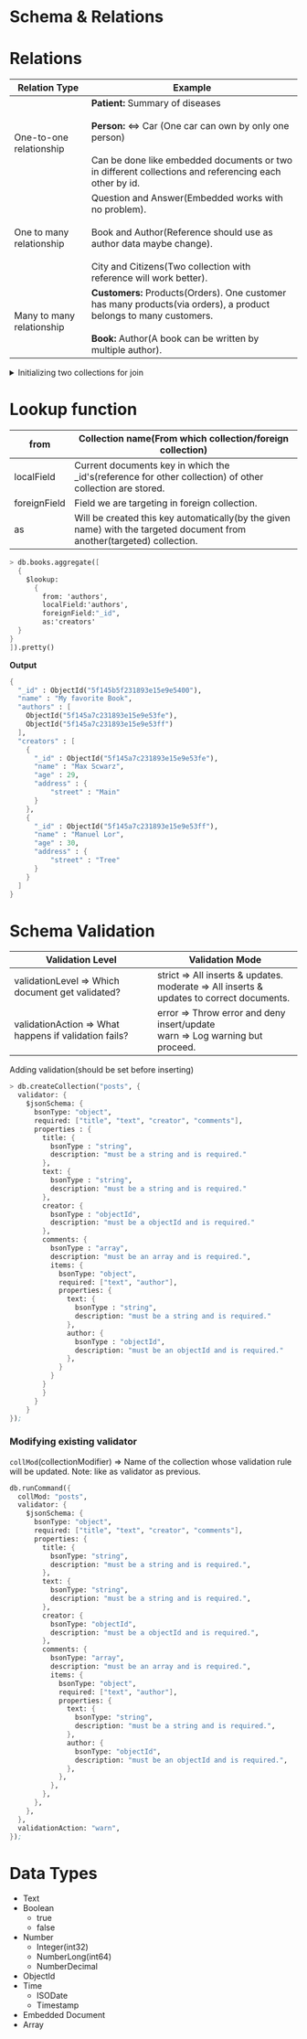 # Schema & Relations

# Relations
| Relation Type | Example                                                                                                                                                                                                                     
| --- |-----------------------------------------------------------------------------------------------------------------------------------------------------------------------------------------------------------------------------|
| One-to-one relationship | **Patient:** Summary of diseases <br/>  <br/>  **Person:**  <=> Car (One car can own by only one person)  <br/>  <br/> Can be done like embedded documents or two in different collections and referencing each other by id. |
| One to many relationship | Question and Answer(Embedded works with no problem). <br/><br/> Book and Author(Reference should use as author data maybe change). <br/><br/> City and Citizens(Two collection with reference will work better).            |
| Many to many relationship | **Customers:** Products(Orders). One customer has many products(via orders), a product belongs to many customers.  <br/><br/> **Book:** Author(A book can be written by multiple author).                                |

<details>
  <summary>Initializing two collections for join</summary>
  Creating authors collection

```scheme
db.authors.insertMany(
  [
    {name: 'Max Scwarz',age: 29, address:{street: 'Main'}},
    {name: 'Manuel Lor',age: 30, address:{street: 'Tree'}}
  ]
)
```
**Output**
```scheme
{
  "acknowledged" : true,
  "insertedIds" : [
      ObjectId("5f145a7c231893e15e9e53fe"),
      ObjectId("5f145a7c231893e15e9e53ff")
  ]
}
```    
<br/>

```scheme
    > db.authors.find().pretty()
```
**Output**

```scheme
    {
    	"_id" : ObjectId("5f145a7c231893e15e9e53fe"),
    	"name" : "Max Scwarz",
    	"age" : 29,
    	"address" : {
    		"street" : "Main"
    	}
    }
    {
    	"_id" : ObjectId("5f145a7c231893e15e9e53ff"),
    	"name" : "Manuel Lor",
    	"age" : 30,
    	"address" : {
    		"street" : "Tree"
    	}
    }
  ```
    
  Creating books collection
    
```scheme
db.books.insertOne(
  {
    name: 'My favorite Book',
    authors:
      [
        ObjectId("5f145a7c231893e15e9e53fe"),
        ObjectId("5f145a7c231893e15e9e53ff")
      ]
  }
)
```
**Output**

```scheme
    {
    	"acknowledged" : true,
    	"insertedId" : ObjectId("5f145b5f231893e15e9e5400")
    }
```
<br/>

```scheme
db.books.find().pretty()
```
  **Output**
```scheme
{
  "_id" : ObjectId("5f145b5f231893e15e9e5400"),
  "name" : "My favorite Book",
  "authors" : [
    ObjectId("5f145a7c231893e15e9e53fe"),
    ObjectId("5f145a7c231893e15e9e53ff")
  ]
}
  ```
</details>
    

# Lookup function

| from | Collection name(From which collection/foreign collection) |
| --- | --- |
| localField | Current documents key in which the _id's(reference for other collection) of other collection are stored. |
| foreignField | Field we are targeting in foreign collection. |
| as | Will be created this key automatically(by the given name) with the targeted document from another(targeted) collection. |

```scheme
> db.books.aggregate([
  {
    $lookup:
      {
        from: 'authors',
        localField:'authors',
        foreignField:"_id", 
        as:'creators'
  }
}
]).pretty()
```
**Output**
```scheme
{
  "_id" : ObjectId("5f145b5f231893e15e9e5400"),
  "name" : "My favorite Book",
  "authors" : [
    ObjectId("5f145a7c231893e15e9e53fe"),
    ObjectId("5f145a7c231893e15e9e53ff")
  ],
  "creators" : [
    {
      "_id" : ObjectId("5f145a7c231893e15e9e53fe"),
      "name" : "Max Scwarz",
      "age" : 29,
      "address" : {
          "street" : "Main"
      }
    },
    {
      "_id" : ObjectId("5f145a7c231893e15e9e53ff"),
      "name" : "Manuel Lor",
      "age" : 30,
      "address" : {
          "street" : "Tree"
      }
    }
  ]
}
```

# Schema Validation

| Validation Level | Validation Mode                                                                              |
|------------------|----------------------------------------------------------------------------------------------|
| validationLevel ⇒ Which document get validated? | strict ⇒ All inserts & updates. <br/> moderate ⇒ All inserts & updates to correct documents. |
| validationAction ⇒ What happens if validation fails? | error ⇒ Throw error and deny insert/update <br/> warn ⇒ Log warning but proceed.             |

Adding validation(should be set before inserting)

```scheme
> db.createCollection("posts", {
  validator: {
    $jsonSchema: {
      bsonType: "object",
      required: ["title", "text", "creator", "comments"],
      properties : {
        title: {
          bsonType : "string",
          description: "must be a string and is required."
        },
        text: {
          bsonType : "string",
          description: "must be a string and is required."
        },
        creator: {
          bsonType : "objectId",
          description: "must be a objectId and is required."
        },
        comments: {
          bsonType : "array",
          description: "must be an array and is required.",
          items: {
            bsonType: "object",
            required: ["text", "author"],
            properties: {
              text: {
                bsonType : "string",
                description: "must be a string and is required."
              },
              author: {
                bsonType : "objectId",
                description: "must be an objectId and is required."
              },
            }
          }
        }
        }
      }
    }
});
```

### Modifying existing validator

`collMod`(collectionModifier) ⇒ Name of the collection whose validation rule will be updated.
Note: like as validator as previous. 

```scheme
db.runCommand({
  collMod: "posts",
  validator: {
    $jsonSchema: {
      bsonType: "object",
      required: ["title", "text", "creator", "comments"],
      properties: {
        title: {
          bsonType: "string",
          description: "must be a string and is required.",
        },
        text: {
          bsonType: "string",
          description: "must be a string and is required.",
        },
        creator: {
          bsonType: "objectId",
          description: "must be a objectId and is required.",
        },
        comments: {
          bsonType: "array",
          description: "must be an array and is required.",
          items: {
            bsonType: "object",
            required: ["text", "author"],
            properties: {
              text: {
                bsonType: "string",
                description: "must be a string and is required.",
              },
              author: {
                bsonType: "objectId",
                description: "must be an objectId and is required.",
              },
            },
          },
        },
      },
    },
  },
  validationAction: "warn",
});
```

# Data Types

- Text
- Boolean
    - true
    - false
- Number
    - Integer(int32)
    - NumberLong(int64)
    - NumberDecimal
- ObjectId
- Time
    - ISODate
    - Timestamp
- Embedded Document
- Array
